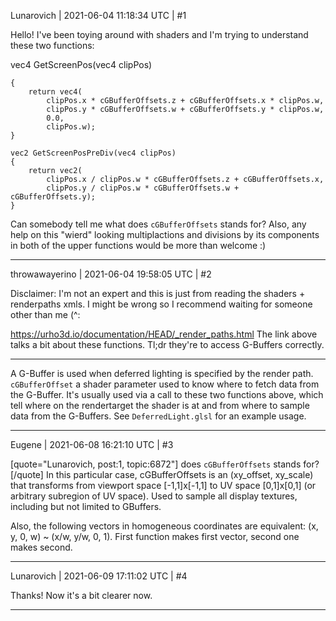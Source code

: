Lunarovich | 2021-06-04 11:18:34 UTC | #1

Hello! I've been toying around with shaders and I'm trying to understand these two functions:

vec4 GetScreenPos(vec4 clipPos)

```
{
    return vec4(
        clipPos.x * cGBufferOffsets.z + cGBufferOffsets.x * clipPos.w,
        clipPos.y * cGBufferOffsets.w + cGBufferOffsets.y * clipPos.w,
        0.0,
        clipPos.w);
}

vec2 GetScreenPosPreDiv(vec4 clipPos)
{
    return vec2(
        clipPos.x / clipPos.w * cGBufferOffsets.z + cGBufferOffsets.x,
        clipPos.y / clipPos.w * cGBufferOffsets.w + cGBufferOffsets.y);
}
```

Can somebody tell me what does `cGBufferOffsets` stands for? Also, any help on this "wierd" looking multiplactions and divisions by its components in both of the upper functions would be more than welcome :)

-------------------------

throwawayerino | 2021-06-04 19:58:05 UTC | #2

Disclaimer: I'm not an expert and this is just from reading the shaders + renderpaths xmls. I might be wrong so I recommend waiting for someone other than me (^:

https://urho3d.io/documentation/HEAD/_render_paths.html
The link above talks a bit about these functions. Tl;dr they're to access G-Buffers correctly.

----
A G-Buffer is used when deferred lighting is specified by the render path. `cGBufferOffset` a shader parameter used to know where to fetch data from the G-Buffer. It's usually used via a call to these two functions above, which tell where on the rendertarget the shader is at and from where to sample data from the G-Buffers. See `DeferredLight.glsl` for an example usage.

-------------------------

Eugene | 2021-06-08 16:21:10 UTC | #3

[quote="Lunarovich, post:1, topic:6872"]
does `cGBufferOffsets` stands for?
[/quote]
In this particular case, cGBufferOffsets is an (xy_offset, xy_scale) that transforms from viewport space [-1,1]x[-1,1] to UV space [0,1]x[0,1] (or arbitrary subregion of UV space). Used to sample all display textures, including but not limited to GBuffers.

Also, the following vectors in homogeneous coordinates are equivalent: (x, y, 0, w) ~ (x/w, y/w, 0, 1). First function makes first vector, second one makes second.

-------------------------

Lunarovich | 2021-06-09 17:11:02 UTC | #4

Thanks! Now it's a bit clearer now.

-------------------------

